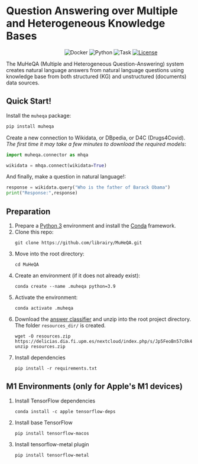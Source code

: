 # Question Answering over Multiple and Heterogeneous Knowledge Bases

&nbsp;&nbsp;&nbsp;&nbsp;&nbsp;&nbsp;&nbsp;&nbsp;&nbsp;&nbsp;&nbsp;&nbsp;&nbsp;&nbsp;&nbsp;&nbsp;&nbsp;&nbsp;&nbsp;&nbsp;&nbsp;&nbsp;&nbsp;&nbsp;&nbsp;&nbsp;&nbsp;&nbsp;&nbsp;&nbsp;&nbsp;&nbsp;&nbsp;&nbsp;&nbsp;&nbsp;&nbsp;&nbsp;&nbsp;
![Docker](https://img.shields.io/badge/docker-v20.10.2+-blue.svg)
![Python](https://img.shields.io/badge/python-v3.9+-blue.svg)
![Task](https://img.shields.io/badge/task-KGQA-green.svg)
[![License](https://img.shields.io/badge/license-Apache2-blue.svg)](https://www.apache.org/licenses/LICENSE-2.0)

The MuHeQA (Multiple and Heterogeneous Question-Answering) system creates natural language answers from natural language questions using knowledge base from both structured (KG) and unstructured (documents) data sources.

## Quick Start!

Install the `muheqa` package:
````python
pip install muheqa
````

Create a new connection to Wikidata, or DBpedia, or D4C (Drugs4Covid). *The first time it may take a few minutes to download the required models*:
````python
import muheqa.connector as mhqa

wikidata = mhqa.connect(wikidata=True)
````

And finally, make a question in natural language!:
````python
response = wikidata.query("Who is the father of Barack Obama")
print("Response:",response)
````


## Preparation
1. Prepare a [Python 3](https://www.python.org/downloads/release/python-395/) environment and install the [Conda](https://docs.conda.io) framework.
2. Clone this repo:
	  ```
	  git clone https://github.com/librairy/MuHeQA.git
	  ```
3. Move into the root directory:
      ```
	  cd MuHeQA
	  ```
4. Create an environment (if it does not already exist):
      ````
      conda create --name .muheqa python=3.9
      ````
5. Activate the environment:
      ````
      conda activate .muheqa
      ````
6. Download the [answer classifier](https://delicias.dia.fi.upm.es/nextcloud/index.php/s/Jp5FeoBn57c8k4M) and unzip into the root project directory. The folder `resources_dir/` is created.
      ````
      wget -O resources.zip https://delicias.dia.fi.upm.es/nextcloud/index.php/s/Jp5FeoBn57c8k4M/download
      unzip resources.zip
      ````
7. Install dependencies
      ````
      pip install -r requirements.txt
      ````

## M1 Environments (only for Apple's M1 devices)
1. Install TensorFlow dependencies
      ````
      conda install -c apple tensorflow-deps
      ````
2. Install base TensorFlow
      ````
      pip install tensorflow-macos
      ````
3. Install tensorflow-metal plugin
      ````
      pip install tensorflow-metal
      ````
